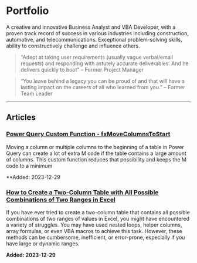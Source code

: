 # Portfolio
 
A creative and innovative Business Analyst and VBA Developer, with a proven track record of success in various industries including construction, automotive, and telecommunications. Exceptional problem-solving skills, ability to constructively challenge and influence others.

> "Adept at taking user requirements (usually vague verbal/email requests) and responding with astutely accurate deliverables. And he delivers quickly to boot” – Former Project Manager

> “You leave behind a legacy you can be proud of and that will have a lasting impact on the careers of all who learned from you.” – Former Team Leader

---

## Articles

### [Power Query Custom Function - fxMoveColumnsToStart](https://github.com/gfcox1970/power-query-functions)

Moving a column or multiple columns to the beginning of a table in Power Query can create a lot of extra M code if the table contains a large amount of columns. This custom function reduces that possibility and keeps the M code to a minimum

**Added: 2023-12-29

### [How to Create a Two-Column Table with All Possible Combinations of Two Ranges in Excel](https://github.com/gfcox1970/excel-lambda)

If you have ever tried to create a two-column table that contains all possible combinations of two ranges of values in Excel, you might have encountered a variety of struggles. You may have used nested loops, helper columns, array formulas, or even VBA macros to achieve this task. However, these methods can be cumbersome, inefficient, or error-prone, especially if you have large or dynamic ranges.

**Added: 2023-12-29**


